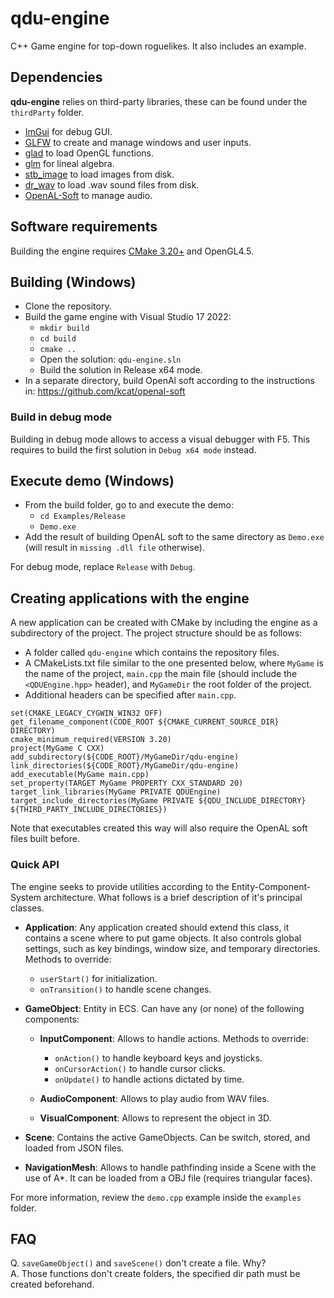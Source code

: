 # qdu-engine

C++ Game engine for top-down roguelikes. It also includes an example.

## Dependencies
**qdu-engine** relies on third-party libraries, these can be found under the `thirdParty` folder.
 - [ImGui](https://github.com/ocornut/imgui) for debug GUI.
 - [GLFW](https://www.glfw.org/) to create and manage windows and user inputs.
 - [glad](https://glad.dav1d.de/) to load OpenGL functions. 
 - [glm](https://glm.g-truc.net/0.9.9/index.html) for lineal algebra.
 - [stb\_image](https://github.com/nothings/stb) to load images from disk.
 - [dr_wav](https://mackron.github.io/dr_wav.html) to load .wav sound files from disk.
 - [OpenAL-Soft](https://github.com/kcat/openal-soft) to manage audio.

## Software requirements
Building the engine requires [CMake 3.20+](https://cmake.org/) and OpenGL4.5.

## Building (Windows)
- Clone the repository.
- Build the game engine with Visual Studio 17 2022:
  - `mkdir build`
  - `cd build`
  - `cmake ..`
  - Open the solution: `qdu-engine.sln`
  - Build the solution in Release x64 mode.
- In a separate directory, build OpenAl soft according to the instructions in: https://github.com/kcat/openal-soft
  
### Build in debug mode
Building in debug mode allows to access a visual debugger with F5. This requires to build the first solution in `Debug x64 mode` instead.
  
## Execute demo (Windows)
- From the build folder, go to and execute the demo:
  - `cd Examples/Release`
  - `Demo.exe`
- Add the result of building OpenAL soft to the same directory as `Demo.exe` (will result in `missing .dll file` otherwise).
  
For debug mode, replace `Release` with `Debug`.

## Creating applications with the engine
A new application can be created with CMake by including the engine as a subdirectory of the project.
The project structure should be as follows:
- A folder called `qdu-engine` which contains the repository files.
- A CMakeLists.txt file similar to the one presented below, where `MyGame` is the name of the project, `main.cpp` the main file (should include the `<QDUEngine.hpp>` header), and `MyGameDir` the root folder of the project.
- Additional headers can be specified after `main.cpp`.

```
set(CMAKE_LEGACY_CYGWIN_WIN32 OFF)
get_filename_component(CODE_ROOT ${CMAKE_CURRENT_SOURCE_DIR} DIRECTORY)
cmake_minimum_required(VERSION 3.20)
project(MyGame C CXX)
add_subdirectory(${CODE_ROOT}/MyGameDir/qdu-engine)
link_directories(${CODE_ROOT}/MyGameDir/qdu-engine)
add_executable(MyGame main.cpp)
set_property(TARGET MyGame PROPERTY CXX_STANDARD 20)
target_link_libraries(MyGame PRIVATE QDUEngine)
target_include_directories(MyGame PRIVATE ${QDU_INCLUDE_DIRECTORY} ${THIRD_PARTY_INCLUDE_DIRECTORIES})
```
Note that executables created this way will also require the OpenAL soft files built before.

### Quick API
The engine seeks to provide utilities according to the Entity-Component-System architecture. What follows is a brief description of it's principal classes.

- **Application**: Any application created should extend this class, it contains a scene where to put game objects. It also controls global settings, such as key bindings, window size, and temporary directories. Methods to override:
  - `userStart()` for initialization.
  - `onTransition()` to handle scene changes.

- **GameObject**: Entity in ECS. Can have any (or none) of the following components:

  - **InputComponent**: Allows to handle actions. Methods to override:
    - `onAction()` to handle keyboard keys and joysticks.
    - `onCursorAction()` to handle cursor clicks.
    - `onUpdate()` to handle actions dictated by time.

  - **AudioComponent**: Allows to play audio from WAV files.
  - **VisualComponent**: Allows to represent the object in 3D.

- **Scene**: Contains the active GameObjects. Can be switch, stored, and loaded from JSON files.

- **NavigationMesh**: Allows to handle pathfinding inside a Scene with the use of A*. It can be loaded from a OBJ file (requires triangular faces).

For more information, review the `demo.cpp` example inside the `examples` folder.

## FAQ
Q. `saveGameObject()` and `saveScene()` don't create a file. Why? <br>
A. Those functions don't create folders, the specified dir path must be created beforehand.